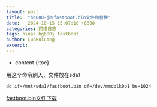 ```yaml
---
layout: post
title:  "hg680-j的fastboot.bin文件和替换"
date:   2024-10-15 15:07:18 +0800
categories: 网络日志
tags: hinas hg680j fastboot
author: LuoHuiLong
excerpt: 
---
```


 * content
{:toc}

用这个命令刷入，文件放在sda1

    dd if=/mnt/sda1/fastboot.bin of=/dev/mmcblk0p1 bs=1024
    
[fastboot.bin文件下载][1]


  [1]: https://r2.wait.loan/uploads/attach/fastboot.bin
